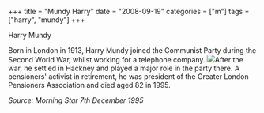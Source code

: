 +++
title = "Mundy Harry"
date = "2008-09-19"
categories = ["m"]
tags = ["harry", "mundy"]
+++

Harry Mundy

Born in London in 1913, Harry Mundy joined the Communist Party during the Second World War, whilst working for a telephone company. ![](http://79.170.40.183/grahamstevenson.me.uk/images/stories/munday%20harry.jpg)After the war, he settled in Hackney and played a major role in the party there. A pensioners' activist in retirement, he was president of the Greater London Pensioners Association and died aged 82 in 1995.

_Source:_ _Morning Star 7th December 1995_
